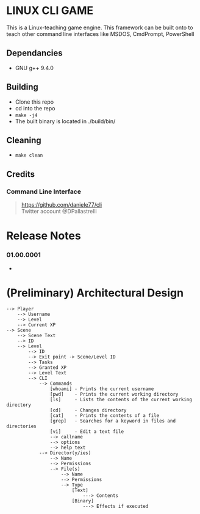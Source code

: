 # LINUX CLI GAME 
This is a Linux-teaching game engine. This framework can be built onto to teach other command line interfaces like MSDOS, CmdPrompt, PowerShell

## Dependancies
* GNU g++ 9.4.0

## Building
* Clone this repo
* cd into the repo
* ```make -j4```
* The built binary is located in ./build/bin/

## Cleaning
* ```make clean```

## Credits
### Command Line Interface
> https://github.com/daniele77/cli  
> Twitter account @DPallastrelli


# Release Notes
### 01.00.0001
* 

# (Preliminary) Architectural Design
    --> Player
        --> Username
        --> Level
        --> Current XP
    --> Scene
        --> Scene Text
        --> ID
        --> Level
            --> ID
            --> Exit point -> Scene/Level ID
            --> Tasks
            --> Granted XP
            --> Level Text
            --> CLI
                --> Commands
                    [whoami] - Prints the current username
                    [pwd]    - Prints the current working directory
                    [ls]     - Lists the contents of the current working directory
                    [cd]     - Changes directory
                    [cat]    - Prints the contents of a file
                    [grep]   - Searches for a keyword in files and directories
                    [vi]     - Edit a text file
                    --> callname
                    --> options
                    --> help text
                --> Director(y/ies)
                    --> Name
                    --> Permissions
                    --> File(s)
                        --> Name
                        --> Permissions
                        --> Type 
                            [Text]
                                ---> Contents
                            [Binary]
                                ---> Effects if executed
